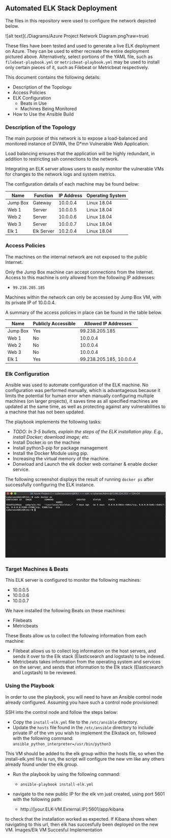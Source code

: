 ## Automated ELK Stack Deployment

The files in this repository were used to configure the network depicted below.

![alt text](./Diagrams/Azure Project Network Diagram.png?raw=true)

These files have been tested and used to generate a live ELK deployment on Azure. They can be used to either recreate the entire deployment pictured above. Alternatively, select portions of the YAML file, such as `filebeat-playbook.yml` or `metricbeat-playbook.yml` may be used to install only certain pieces of it, such as Filebeat or Metricbeat respectively.



This document contains the following details:
- Description of the Topologu
- Access Policies
- ELK Configuration
  - Beats in Use
  - Machines Being Monitored
- How to Use the Ansible Build


### Description of the Topology

The main purpose of this network is to expose a load-balanced and monitored instance of DVWA, the D*mn Vulnerable Web Application.

Load balancing ensures that the application will be highly redundant, in addition to restricting ssh connections to the network.


Integrating an ELK server allows users to easily monitor the vulnerable VMs for changes to the network logs and system metrics.

The configuration details of each machine may be found below:

| Name     | Function | IP Address | Operating System |
|----------|----------|------------|------------------|
| Jump Box | Gateway  | 10.0.0.4   | Linux 18.04      |
| Web 1    | Server   | 10.0.0.5   | Linux 18.04      |
| Web 2    | Server   | 10.0.0.6   | Linux 18.04      |
| Web 3    | Server   | 10.0.0.7   | Linux 18.04      |
| Elk 1    | Elk Server | 10.2.0.4 | Linux 18.04      |

### Access Policies

The machines on the internal network are not exposed to the public Internet. 

Only the Jump Box machine can accept connections from the Internet. Access to this machine is only allowed from the following IP addresses:
- `99.238.205.185`

Machines within the network can only be accessed by Jump Box VM, with its private IP of 10.0.0.4.

A summary of the access policies in place can be found in the table below.

| Name     | Publicly Accessible | Allowed IP Addresses |
|----------|---------------------|----------------------|
| Jump Box | Yes                 | 99.238.205.185       |
| Web 1    | No                  | 10.0.0.4             |
| Web 2    | No                  | 10.0.0.4             |
| Web 3    | No                  | 10.0.0.4             |
| Elk 1    | Yes                 | 99.238.205.185, 10.0.0.4 |
### Elk Configuration

Ansible was used to automate configuration of the ELK machine. No configuration was performed manually, which is advantageous because it limits the potential for human error when manually configuring multiple machines (on larger projects), it saves time as all specified machines are updated at the same time, as well as protecting against any vulnerabilities to a machine that has not been updated. 

The playbook implements the following tasks:
- _TODO: In 3-5 bullets, explain the steps of the ELK installation play. E.g., install Docker; download image; etc._
-  Install Docker.io on the machine
-  Install python3-pip for package management
-  Install the Docker Module using pip.
-  Increasing the virtual memory of the machine.
-  Donwload and Launch the elk docker web container & enable docker service. 

The following screenshot displays the result of running `docker ps` after successfully configuring the ELK instance.

![alt text](Images/Docker_Ps_Output.png?raw=true)

### Target Machines & Beats
This ELK server is configured to monitor the following machines:
- 10.0.0.5
- 10.0.0.6 
- 10.0.0.7 

We have installed the following Beats on these machines:
- Filebeats
- Metricbeats

These Beats allow us to collect the following information from each machine:
- Filebeat allows us to collect log information on the host servers, and sends it over to the Elk stack (Elasticsearch and logstash) to be indexed.
- Metricbeats takes information from the operating system and services on the server, and sends that information to the Elk stack (Elasticsearch and Logstash) to be reviewed. 

### Using the Playbook
In order to use the playbook, you will need to have an Ansible control node already configured. Assuming you have such a control node provisioned: 

SSH into the control node and follow the steps below:
- Copy the `install-elk.yml` file to the `/etc/ansible` directory.
- Update the `hosts` file found in the `/etc/ansible` directory to include private IP of the vm you wish to implement the Elkstack on, followed with the following command: 
  `ansible_python_interpreter=/usr/bin/python3`

This VM should be added to the elk group within the hosts file, so when the install-elk.yml file is run, the script will configure the new vm like any others already found under the elk group. 
- Run the playbook by using the following command:
  - `ansible-playbook install-elk.yml`

- navigate to the new public IP for the elk vm just created, using port 5601 with the following path:
  - http://[your.ELK-VM.External.IP]:5601/app/kibana

to check that the installation worked as expected. If Kibana shows when navigating to this url, then elk has succesfully been deployed on the new VM.
Images/Elk VM Succesful Implementation
